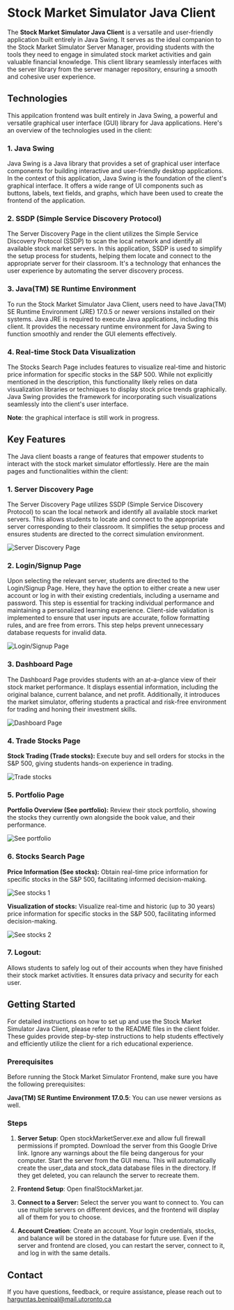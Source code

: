 # Stock Market Simulator Java Client

The **Stock Market Simulator Java Client** is a versatile and user-friendly application built entirely in Java Swing. It serves as the ideal companion to the Stock Market Simulator Server Manager, providing students with the tools they need to engage in simulated stock market activities and gain valuable financial knowledge. This client library seamlessly interfaces with the server library from the server manager repository, ensuring a smooth and cohesive user experience.

## Technologies
This appilcation frontend was built entirely in Java Swing, a powerful and versatile graphical user interface (GUI) library for Java applications. Here's an overview of the technologies used in the client:

### **1. Java Swing**
Java Swing is a Java library that provides a set of graphical user interface components for building interactive and user-friendly desktop applications. In the context of this application, Java Swing is the foundation of the client's graphical interface. It offers a wide range of UI components such as buttons, labels, text fields, and graphs, which have been used to create the frontend of the application.

### **2. SSDP (Simple Service Discovery Protocol)**
The Server Discovery Page in the client utilizes the Simple Service Discovery Protocol (SSDP) to scan the local network and identify all available stock market servers. In this application, SSDP is used to simplify the setup process for students, helping them locate and connect to the appropriate server for their classroom. It's a technology that enhances the user experience by automating the server discovery process.

### **3. Java(TM) SE Runtime Environment**
To run the Stock Market Simulator Java Client, users need to have Java(TM) SE Runtime Environment (JRE) 17.0.5 or newer versions installed on their systems. Java JRE is required to execute Java applications, including this client. It provides the necessary runtime environment for Java Swing to function smoothly and render the GUI elements effectively.

### **4. Real-time Stock Data Visualization**
The Stocks Search Page includes features to visualize real-time and historic price information for specific stocks in the S&P 500. While not explicitly mentioned in the description, this functionality likely relies on data visualization libraries or techniques to display stock price trends graphically. Java Swing provides the framework for incorporating such visualizations seamlessly into the client's user interface.

**Note**: the graphical interface is still work in progress.

## Key Features

The Java client boasts a range of features that empower students to interact with the stock market simulator effortlessly. Here are the main pages and functionalities within the client:

### 1. Server Discovery Page

The Server Discovery Page utilizes SSDP (Simple Service Discovery Protocol) to scan the local network and identify all available stock market servers. This allows students to locate and connect to the appropriate server corresponding to their classroom. It simplifies the setup process and ensures students are directed to the correct simulation environment.

![Server Discovery Page](https://i.imgur.com/ecNp2tM.png)

### 2. Login/Signup Page

Upon selecting the relevant server, students are directed to the Login/Signup Page. Here, they have the option to either create a new user account or log in with their existing credentials, including a username and password. This step is essential for tracking individual performance and maintaining a personalized learning experience. Client-side validation is implemented to ensure that user inputs are accurate, follow formatting rules, and are free from errors. This step helps prevent unnecessary database requests for invalid data.

![Login/Signup Page](https://i.imgur.com/TNnv7J8.png)

### 3. Dashboard Page

The Dashboard Page provides students with an at-a-glance view of their stock market performance. It displays essential information, including the original balance, current balance, and net profit. Additionally, it introduces the market simulator, offering students a practical and risk-free environment for trading and honing their investment skills. 

![Dashboard Page](https://i.imgur.com/EC3ZVgJ.png)

### 4.  Trade Stocks Page

**Stock Trading (Trade stocks):** Execute buy and sell orders for stocks in the S&P 500, giving students hands-on experience in trading.
   
![Trade stocks](https://i.imgur.com/djOkxCJ.png)
    
### 5.  Portfolio Page

**Portfolio Overview (See portfolio):** Review their stock portfolio, showing the stocks they currently own alongside the book value, and their performance.
   
![See portfolio](https://i.imgur.com/3SL5PKo.png)
    
### 6.  Stocks Search Page 

**Price Information (See stocks):** Obtain real-time price information for specific stocks in the S&P 500, facilitating informed decision-making.
   
![See stocks 1](https://i.imgur.com/OgbD4S6.png)
    
**Visualization of stocks:** Visualize real-time and historic (up to 30 years) price information for specific stocks in the S&P 500, facilitating informed decision-making.

![See stocks 2](https://i.imgur.com/mx6GyY2.png)

### 7.  **Logout:** 

Allows students to safely log out of their accounts when they have finished their stock market activities. It ensures data privacy and security for each user.

## Getting Started

For detailed instructions on how to set up and use the Stock Market Simulator Java Client, please refer to the README files in the client folder. These guides provide step-by-step instructions to help students effectively and efficiently utilize the client for a rich educational experience.

### Prerequisites 
Before running the Stock Market Simulator Frontend, make sure you have the following prerequisites:

**Java(TM) SE Runtime Environment 17.0.5**: You can use newer versions as well.
 
### Steps
1. **Server Setup**: Open stockMarketServer.exe and allow full firewall permissions if prompted. Download the server from this Google Drive link. Ignore any warnings about the file being dangerous for your computer. Start the server from the GUI menu. This will automatically create the user_data and stock_data database files in the directory. If they get deleted, you can relaunch the server to recreate them.

2. **Frontend Setup**: Open finalStockMarket.jar.

3. **Connect to a Server:** Select the server you want to connect to. You can use multiple servers on different devices, and the frontend will display all of them for you to choose.
  
4. **Account Creation**: Create an account. Your login credentials, stocks, and balance will be stored in the database for future use. Even if the server and frontend are closed, you can restart the server, connect to it, and log in with the same details.
## Contact

If you have questions, feedback, or require assistance, please reach out to harguntas.benipal@mail.utoronto.ca
